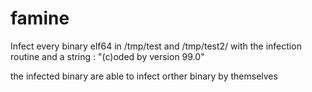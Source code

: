 # famine

Infect every binary elf64 in /tmp/test and /tmp/test2/ with the infection routine and a string : "(c)oded by <araout> version 99.0"
  
the infected binary are able to infect orther binary by themselves
